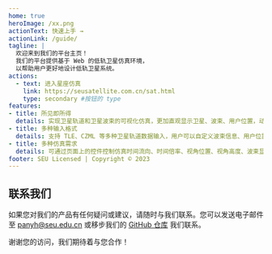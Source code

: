 ```yaml
---
home: true
heroImage: /xx.png
actionText: 快速上手 →
actionLink: /guide/
tagline: |
  欢迎来到我们的平台主页！
  我们的平台提供基于 Web 的低轨卫星仿真环境，
  以帮助用户更好地设计低轨卫星系统。
actions:
  - text: 进入星座仿真
    link: https://seusatellite.com.cn/sat.html
    type: secondary #按钮的 type
features:
- title: 所见即所得
  details: 实现卫星轨道和卫星波束的可视化仿真，更加直观显示卫星、波束、用户位置，动态显示波束开启个数、用户覆盖个数等信息，更好帮助用户进行星座仿真
- title: 多种输入格式
  details: 支持 TLE、CZML 等多种卫星轨道数据输入，用户可以自定义波束信息、用户位置等数据，满足用户的各种需求和使用场景
- title: 多种仿真需求
  details: 可通过页面上的控件控制仿真时间流向、时间倍率、视角位置、视角高度、波束显示模式等信息，可通过时间轴抓取任意时间的星座场景
footer: SEU Licensed | Copyright © 2023
---
```


## 联系我们

如果您对我们的产品有任何疑问或建议，请随时与我们联系。您可以发送电子邮件至 panyh@seu.edu.cn 或移步我们的 [GitHub 仓库](https://github.com/Devour233/LEO-Simulation-Platform) 我们联系。

谢谢您的访问，我们期待着与您合作！
